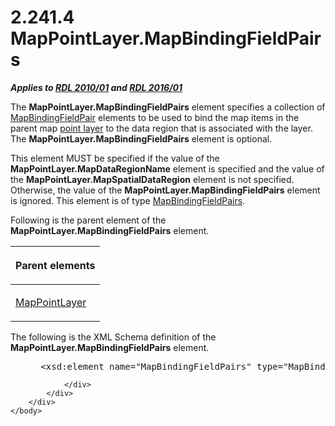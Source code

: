 <html dir="LTR" xmlns:mshelp="http://msdn.microsoft.com/mshelp" xmlns:ddue="http://ddue.schemas.microsoft.com/authoring/2003/5" xmlns:xlink="http://www.w3.org/1999/xlink" xmlns:tool="http://www.microsoft.com/tooltip">
    <head>
        <meta http-equiv="Content-Type" content="text/html; CHARSET=utf-8"></meta>
        <meta name="save" content="history"></meta>
        <title>2.241.4 MapPointLayer.MapBindingFieldPairs</title>
        <xml>
            <mshelp:toctitle title="2.241.4 MapPointLayer.MapBindingFieldPairs"></mshelp:toctitle>
            <mshelp:rltitle title="[MS-RDL]: MapPointLayer.MapBindingFieldPairs"></mshelp:rltitle>
            <mshelp:keyword index="A" term="bf7197ce-e176-4967-8ce8-a4394dbe8cf6"></mshelp:keyword>
            <mshelp:attr name="DCSext.ContentType" value="open specification"></mshelp:attr>
            <mshelp:attr name="AssetID" value="bf7197ce-e176-4967-8ce8-a4394dbe8cf6"></mshelp:attr>
            <mshelp:attr name="TopicType" value="kbRef"></mshelp:attr>
            <mshelp:attr name="DCSext.Title" value="[MS-RDL]: MapPointLayer.MapBindingFieldPairs" />
        </xml>
    </head>
    <body>
        <div id="header">
            <h1 class="heading">2.241.4 MapPointLayer.MapBindingFieldPairs</h1>
        </div>
        <div id="mainSection">
            <div id="mainBody">
                <div id="allHistory" class="saveHistory"></div>
                <div id="sectionSection0" class="section" name="collapseableSection">
                    

<p><b><i>Applies to </i></b><a href="3428e690-a348-4ec7-8a6a-8efb42d2cdee.html"><b><i>RDL 2010/01</i></b></a><b><i>
and </i></b><a href="52ce3983-2bfc-4e72-9359-42aaf5fe4509.html"><b><i>RDL 2016/01</i></b></a></p>

<p>The <b>MapPointLayer.MapBindingFieldPairs</b> element
specifies a collection of <a href="64af7990-ffa0-4603-97d5-0bacc4e18b0d.html">MapBindingFieldPair</a>
elements to be used to bind the map items in the parent map <a href="b2482b3f-74ab-4ca8-a9e5-c07955011743.html#gt_8cc76ec5-c7e5-4806-a701-4487f95363d0">point layer</a> to the data
region that is associated with the layer. The <b>MapPointLayer.MapBindingFieldPairs</b>
element is optional.</p>

<p>This element MUST be specified if the value of the <b>MapPointLayer.MapDataRegionName</b>
element is specified and the value of the <b>MapPointLayer.MapSpatialDataRegion</b>
element is not specified. Otherwise, the value of the <b>MapPointLayer.MapBindingFieldPairs</b>
element is ignored. This element is of type <a href="0ff06d88-9945-4bb9-87a3-35f1540c7fca.html">MapBindingFieldPairs</a>.</p>

<p>Following is the parent element of the <b>MapPointLayer.MapBindingFieldPairs</b>
element.</p>

<table>
 <thead>
  <tr>
   <th>
   <p>Parent elements </p>
   </th>
  </tr>
 </thead>
 <tr>
  <td>
  <p><a href="aa1875f4-9842-4672-86d6-306ba5a075aa.html">MapPointLayer</a></p>
  </td>
 </tr>
</table>

<p>The following is the XML Schema definition of the <b>MapPointLayer.MapBindingFieldPairs</b>
element.           </p>

<dl>
<dd>
<div><pre> &lt;xsd:element name=&quot;MapBindingFieldPairs&quot; type=&quot;MapBindingFieldPairsType&quot; minOccurs=&quot;0&quot; /&gt;
</pre></div>
</dd></dl>


                </div>
            </div>
        </div>
    </body>
</html>
